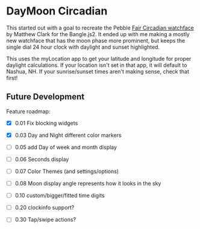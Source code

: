 # DayMoon Circadian
This started out with a goal to recreate the Pebble [Fair Circadian watchface](https://setpebble.com/app/fair-circadian) by  Matthew Clark for the Bangle.js2.
It ended up with me making a mostly new watchface that has the moon phase more prominent, but keeps the single dial 24 hour clock with daylight and sunset highlighted.

This uses the myLocation app to get your latitude and longitude for proper daylight calculations. If your location isn't set in that app, it will default to Nashua, NH. If your sunrise/sunset times aren't making sense, check that first!

## Future Development
Feature roadmap:
 - [x] 0.01 Fix blocking widgets
 - [x] 0.03 Day and Night different color markers
 - [ ] 0.05 add Day of week and month display
 - [ ] 0.06 Seconds display
 - [ ] 0.07 Color Themes (and settings/options)
 - [ ] 0.08 Moon display angle represents how it looks in the sky
 - [ ] 0.10 custom/bigger/fitted time digits 
 - [ ] 0.20 clockinfo support?
 - [ ] 0.30 Tap/swipe actions?
 
